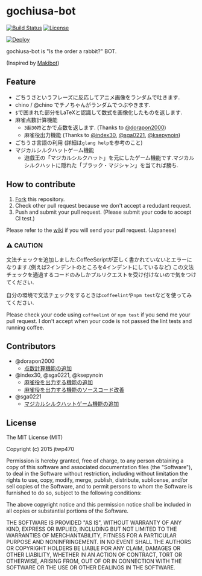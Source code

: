 # gochiusa-bot

[![Build Status](https://travis-ci.org/jtwp470/gochiusa-bot.svg)](https://travis-ci.org/jtwp470/gochiusa-bot)
[![License](http://img.shields.io/:license-mit-blue.svg)](http://jtwp470.mit-license.org/)

[![Deploy](https://www.herokucdn.com/deploy/button.png)](https://heroku.com/deploy)

gochiusa-bot is "Is the order a rabbit?" BOT.

(Inspired by [Makibot](https://github.com/sanographix/makibot))

## Feature

* ごちうさというフレーズに反応してアニメ画像をランダムで吐きます.
* chino / @chino でチノちゃんがランダムでつぶやきます.
* `$`で囲まれた部分をLaTeXと認識して数式を画像化したものを返します.
* 麻雀点数計算機能
    * `3翻30符`とかで点数を返します. (Thanks to [@dorapon2000](https://github.com/dorapon2000))
    * 麻雀役出力機能 (Thanks to [@index30](https://github.com/index30), [@sga0221](https://github.com/sga0221), [@ksepynoin](https://github.com/ksepynoin))
* ごちうさ言語の利用 (詳細は`glang help`を参考のこと)
* マジカルシルクハットゲーム機能
    * 遊戯王の「マジカルシルクハット」を元にしたゲーム機能です.マジカルシルクハットに隠れた「ブラック・マジシャン」を当てれば勝ち.
## How to contribute

1. [Fork](https://github.com/jtwp470/gochiusa-bot/fork) this repository.
2. Check other pull request because we don't accept a redudant request.
3. Push and submit your pull request. (Please submit your code to accept CI test.)

Please refer to the [wiki](https://github.com/jtwp470/gochiusa-bot/wiki) if you will send your pull request. (Japanese)

### :warning: CAUTION
文法チェックを追加しました.CoffeeScriptが正しく書かれていないとエラーになります.(例えば2インデントのところを4インデントにしているなど)
この文法チェックを通過するコードのみしかプルリクエストを受け付けないので気をつけてください.

自分の環境で文法チェックをするときは`coffeelint`や`npm test`などを使ってみてください.

Please check your code using `coffeelint` or `npm test` if you send me your pull request.
I don't accept when your code is not passed the lint tests and running coffee.

## Contributors

* @dorapon2000
    * [点数計算機能の追加](https://github.com/jtwp470/gochiusa-bot/pull/13)
* @index30, @sga0221, @ksepynoin
    * [麻雀役を出力する機能の追加](https://github.com/jtwp470/gochiusa-bot/issues/14)
    * [麻雀役を出力する機能のソースコード改善](https://github.com/jtwp470/gochiusa-bot/issues/21)
* @sga0221
    * [マジカルシルクハットゲーム機能の追加](https://github.com/jtwp470/gochiusa-bot/pull/62)

## License
The MIT License (MIT)

Copyright (c) 2015 jtwp470

Permission is hereby granted, free of charge, to any person obtaining a copy
of this software and associated documentation files (the "Software"), to deal
in the Software without restriction, including without limitation the rights
to use, copy, modify, merge, publish, distribute, sublicense, and/or sell
copies of the Software, and to permit persons to whom the Software is
furnished to do so, subject to the following conditions:

The above copyright notice and this permission notice shall be included in
all copies or substantial portions of the Software.

THE SOFTWARE IS PROVIDED "AS IS", WITHOUT WARRANTY OF ANY KIND, EXPRESS OR
IMPLIED, INCLUDING BUT NOT LIMITED TO THE WARRANTIES OF MERCHANTABILITY,
FITNESS FOR A PARTICULAR PURPOSE AND NONINFRINGEMENT. IN NO EVENT SHALL THE
AUTHORS OR COPYRIGHT HOLDERS BE LIABLE FOR ANY CLAIM, DAMAGES OR OTHER
LIABILITY, WHETHER IN AN ACTION OF CONTRACT, TORT OR OTHERWISE, ARISING FROM,
OUT OF OR IN CONNECTION WITH THE SOFTWARE OR THE USE OR OTHER DEALINGS IN
THE SOFTWARE.
